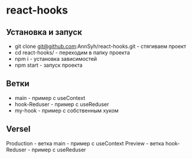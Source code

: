 # react-hooks

## Установка и запуск
- git clone git@github.com:AnnSyh/react-hooks.git - стягиваем проект
- cd react-hooks/  - переходим в папку проекта
- npm i - установка зависимостей
- npm start - запуск проекта

## Ветки
- main - пример с useContext
- hook-Reduser  - пример с useReduser
- my-hook - пример с собственным хуком

## Versel
Production - ветка main         - пример с useContext 
Preview -    ветка hook-Reduser - пример с useReduser
